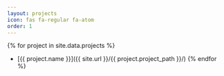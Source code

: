 ```yaml
---
layout: projects
icon: fas fa-regular fa-atom
order: 1
---
```


{% for project in site.data.projects %}
- [{{ project.name }}]({{ site.url }}/{{ project.project_path }}/)
{% endfor %}